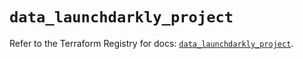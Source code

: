 # `data_launchdarkly_project`

Refer to the Terraform Registry for docs: [`data_launchdarkly_project`](https://registry.terraform.io/providers/launchdarkly/launchdarkly/2.23.1/docs/data-sources/project).
